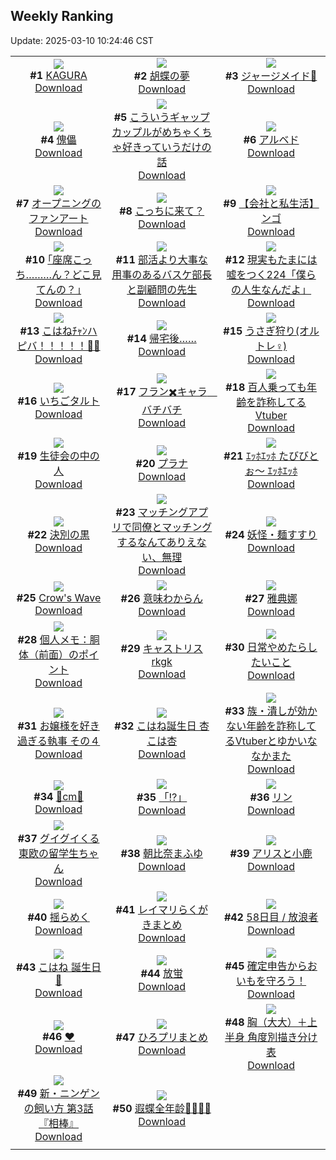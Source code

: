 ## Weekly Ranking
Update: 2025-03-10 10:24:46 CST

|      |      |      |
| :----: | :----: | :----: |
| ![](https://i.pixiv.re/c/240x480/img-master/img/2025/03/02/00/00/22/127766591_p0_master1200.jpg)<br>**#1** [KAGURA](https://www.pixiv.net/artworks/127766591)<br>[Download](https://i.pixiv.re/img-original/img/2025/03/02/00/00/22/127766591_p0.jpg) | ![](https://i.pixiv.re/c/240x480/img-master/img/2025/03/04/00/00/11/127839312_p0_master1200.jpg)<br>**#2** [胡蝶の夢](https://www.pixiv.net/artworks/127839312)<br>[Download](https://i.pixiv.re/img-original/img/2025/03/04/00/00/11/127839312_p0.png) | ![](https://i.pixiv.re/c/240x480/img-master/img/2025/03/02/00/00/18/127766571_p0_master1200.jpg)<br>**#3** [ジャージメイド💙](https://www.pixiv.net/artworks/127766571)<br>[Download](https://i.pixiv.re/img-original/img/2025/03/02/00/00/18/127766571_p0.jpg) |
| ![](https://i.pixiv.re/c/240x480/img-master/img/2025/03/03/00/00/23/127805366_p0_master1200.jpg)<br>**#4** [傀儡](https://www.pixiv.net/artworks/127805366)<br>[Download](https://i.pixiv.re/img-original/img/2025/03/03/00/00/23/127805366_p0.jpg) | ![](https://i.pixiv.re/c/240x480/img-master/img/2025/03/04/00/02/42/127839626_p0_master1200.jpg)<br>**#5** [こういうギャップカップルがめちゃくちゃ好きっていうだけの話](https://www.pixiv.net/artworks/127839626)<br>[Download](https://i.pixiv.re/img-original/img/2025/03/04/00/02/42/127839626_p0.jpg) | ![](https://i.pixiv.re/c/240x480/img-master/img/2025/03/04/00/00/39/127839395_p0_master1200.jpg)<br>**#6** [アルベド](https://www.pixiv.net/artworks/127839395)<br>[Download](https://i.pixiv.re/img-original/img/2025/03/04/00/00/39/127839395_p0.jpg) |
| ![](https://i.pixiv.re/c/240x480/img-master/img/2025/03/03/17/36/31/127825506_p0_master1200.jpg)<br>**#7** [オープニングのファンアート](https://www.pixiv.net/artworks/127825506)<br>[Download](https://i.pixiv.re/img-original/img/2025/03/03/17/36/31/127825506_p0.jpg) | ![](https://i.pixiv.re/c/240x480/img-master/img/2025/03/02/01/50/49/127770470_p0_master1200.jpg)<br>**#8** [こっちに来て？](https://www.pixiv.net/artworks/127770470)<br>[Download](https://i.pixiv.re/img-original/img/2025/03/02/01/50/49/127770470_p0.jpg) | ![](https://i.pixiv.re/c/240x480/img-master/img/2025/03/04/12/00/31/127851621_p0_master1200.jpg)<br>**#9** [【会社と私生活】ンゴ](https://www.pixiv.net/artworks/127851621)<br>[Download](https://i.pixiv.re/img-original/img/2025/03/04/12/00/31/127851621_p0.jpg) |
| ![](https://i.pixiv.re/c/240x480/img-master/img/2025/03/03/17/10/24/127824903_p0_master1200.jpg)<br>**#10** [｢座席こっち………ん？どこ見てんの？｣](https://www.pixiv.net/artworks/127824903)<br>[Download](https://i.pixiv.re/img-original/img/2025/03/03/17/10/24/127824903_p0.jpg) | ![](https://i.pixiv.re/c/240x480/img-master/img/2025/03/02/22/07/23/127800551_p0_master1200.jpg)<br>**#11** [部活より大事な用事のあるバスケ部長と副顧問の先生](https://www.pixiv.net/artworks/127800551)<br>[Download](https://i.pixiv.re/img-original/img/2025/03/02/22/07/23/127800551_p0.jpg) | ![](https://i.pixiv.re/c/240x480/img-master/img/2025/03/02/18/00/07/127790453_p0_master1200.jpg)<br>**#12** [現実もたまには嘘をつく224「僕らの人生なんだよ」](https://www.pixiv.net/artworks/127790453)<br>[Download](https://i.pixiv.re/img-original/img/2025/03/02/18/00/07/127790453_p0.jpg) |
| ![](https://i.pixiv.re/c/240x480/img-master/img/2025/03/02/00/00/04/127766506_p0_master1200.jpg)<br>**#13** [こはねﾁｬﾝハピバ！！！！！🎂🎉](https://www.pixiv.net/artworks/127766506)<br>[Download](https://i.pixiv.re/img-original/img/2025/03/02/00/00/04/127766506_p0.jpg) | ![](https://i.pixiv.re/c/240x480/img-master/img/2025/03/02/00/12/51/127767432_p0_master1200.jpg)<br>**#14** [帰宅後……](https://www.pixiv.net/artworks/127767432)<br>[Download](https://i.pixiv.re/img-original/img/2025/03/02/00/12/51/127767432_p0.jpg) | ![](https://i.pixiv.re/c/240x480/img-master/img/2025/03/03/19/54/27/127829709_p0_master1200.jpg)<br>**#15** [うさぎ狩り(オルトレ♀)](https://www.pixiv.net/artworks/127829709)<br>[Download](https://i.pixiv.re/img-original/img/2025/03/03/19/54/27/127829709_p0.jpg) |
| ![](https://i.pixiv.re/c/240x480/img-master/img/2025/03/04/21/49/34/127865897_p0_master1200.jpg)<br>**#16** [いちごタルト](https://www.pixiv.net/artworks/127865897)<br>[Download](https://i.pixiv.re/img-original/img/2025/03/04/21/49/34/127865897_p0.png) | ![](https://i.pixiv.re/c/240x480/img-master/img/2025/03/02/07/20/26/127775272_p0_master1200.jpg)<br>**#17** [フラン✖️キャラ　バチバチ](https://www.pixiv.net/artworks/127775272)<br>[Download](https://i.pixiv.re/img-original/img/2025/03/02/07/20/26/127775272_p0.png) | ![](https://i.pixiv.re/c/240x480/img-master/img/2025/03/03/21/21/19/127832931_p0_master1200.jpg)<br>**#18** [百人乗っても年齢を詐称してるVtuber](https://www.pixiv.net/artworks/127832931)<br>[Download](https://i.pixiv.re/img-original/img/2025/03/03/21/21/19/127832931_p0.png) |
| ![](https://i.pixiv.re/c/240x480/img-master/img/2025/03/02/00/03/05/127766923_p0_master1200.jpg)<br>**#19** [生徒会の中の人](https://www.pixiv.net/artworks/127766923)<br>[Download](https://i.pixiv.re/img-original/img/2025/03/02/00/03/05/127766923_p0.jpg) | ![](https://i.pixiv.re/c/240x480/img-master/img/2025/03/03/00/09/10/127806104_p0_master1200.jpg)<br>**#20** [プラナ](https://www.pixiv.net/artworks/127806104)<br>[Download](https://i.pixiv.re/img-original/img/2025/03/03/00/09/10/127806104_p0.jpg) | ![](https://i.pixiv.re/c/240x480/img-master/img/2025/03/04/22/25/03/127867238_p0_master1200.jpg)<br>**#21** [ｴｯﾎｴｯﾎ  たびびとぉ〜  ｴｯﾎｴｯﾎ](https://www.pixiv.net/artworks/127867238)<br>[Download](https://i.pixiv.re/img-original/img/2025/03/04/22/25/03/127867238_p0.png) |
| ![](https://i.pixiv.re/c/240x480/img-master/img/2025/03/03/13/31/37/127818408_p0_master1200.jpg)<br>**#22** [決別の黒](https://www.pixiv.net/artworks/127818408)<br>[Download](https://i.pixiv.re/img-original/img/2025/03/03/13/31/37/127818408_p0.png) | ![](https://i.pixiv.re/c/240x480/img-master/img/2025/03/04/00/45/53/127841363_p0_master1200.jpg)<br>**#23** [マッチングアプリで同僚とマッチングするなんてありえない、無理](https://www.pixiv.net/artworks/127841363)<br>[Download](https://i.pixiv.re/img-original/img/2025/03/04/00/45/53/127841363_p0.jpg) | ![](https://i.pixiv.re/c/240x480/img-master/img/2025/03/03/00/20/26/127806575_p0_master1200.jpg)<br>**#24** [妖怪・麺すすり](https://www.pixiv.net/artworks/127806575)<br>[Download](https://i.pixiv.re/img-original/img/2025/03/03/00/20/26/127806575_p0.jpg) |
| ![](https://i.pixiv.re/c/240x480/img-master/img/2025/03/02/02/36/00/127769750_p0_master1200.jpg)<br>**#25** [Crow's Wave](https://www.pixiv.net/artworks/127769750)<br>[Download](https://i.pixiv.re/img-original/img/2025/03/02/02/36/00/127769750_p0.png) | ![](https://i.pixiv.re/c/240x480/img-master/img/2025/03/03/01/08/15/127808323_p0_master1200.jpg)<br>**#26** [意味わからん](https://www.pixiv.net/artworks/127808323)<br>[Download](https://i.pixiv.re/img-original/img/2025/03/03/01/08/15/127808323_p0.png) | ![](https://i.pixiv.re/c/240x480/img-master/img/2025/03/03/10/30/32/127817522_p0_master1200.jpg)<br>**#27** [雅典娜](https://www.pixiv.net/artworks/127817522)<br>[Download](https://i.pixiv.re/img-original/img/2025/03/03/10/30/32/127817522_p0.jpg) |
| ![](https://i.pixiv.re/c/240x480/img-master/img/2025/03/04/06/00/06/127846511_p0_master1200.jpg)<br>**#28** [個人メモ：胴体（前面）のポイント](https://www.pixiv.net/artworks/127846511)<br>[Download](https://i.pixiv.re/img-original/img/2025/03/04/06/00/06/127846511_p0.jpg) | ![](https://i.pixiv.re/c/240x480/img-master/img/2025/03/03/00/00/56/127805461_p0_master1200.jpg)<br>**#29** [キャストリスrkgk](https://www.pixiv.net/artworks/127805461)<br>[Download](https://i.pixiv.re/img-original/img/2025/03/03/00/00/56/127805461_p0.png) | ![](https://i.pixiv.re/c/240x480/img-master/img/2025/03/02/19/14/47/127793324_p0_master1200.jpg)<br>**#30** [日常やめたらしたいこと](https://www.pixiv.net/artworks/127793324)<br>[Download](https://i.pixiv.re/img-original/img/2025/03/02/19/14/47/127793324_p0.jpg) |
| ![](https://i.pixiv.re/c/240x480/img-master/img/2025/03/03/18/04/26/127826432_p0_master1200.jpg)<br>**#31** [お嬢様を好き過ぎる執事 その４](https://www.pixiv.net/artworks/127826432)<br>[Download](https://i.pixiv.re/img-original/img/2025/03/03/18/04/26/127826432_p0.png) | ![](https://i.pixiv.re/c/240x480/img-master/img/2025/03/02/19/03/57/127792905_p0_master1200.jpg)<br>**#32** [こはね誕生日 杏こは杏](https://www.pixiv.net/artworks/127792905)<br>[Download](https://i.pixiv.re/img-original/img/2025/03/02/19/03/57/127792905_p0.jpg) | ![](https://i.pixiv.re/c/240x480/img-master/img/2025/03/02/21/31/48/127798971_p0_master1200.jpg)<br>**#33** [族・潰しが効かない年齢を詐称してるVtuberとゆかいななかまた](https://www.pixiv.net/artworks/127798971)<br>[Download](https://i.pixiv.re/img-original/img/2025/03/02/21/31/48/127798971_p0.png) |
| ![](https://i.pixiv.re/c/240x480/img-master/img/2025/03/03/20/36/23/127831285_p0_master1200.jpg)<br>**#34** [🪻cm🪻](https://www.pixiv.net/artworks/127831285)<br>[Download](https://i.pixiv.re/img-original/img/2025/03/03/20/36/23/127831285_p0.png) | ![](https://i.pixiv.re/c/240x480/img-master/img/2025/03/03/23/29/16/127838043_p0_master1200.jpg)<br>**#35** [「⁉」](https://www.pixiv.net/artworks/127838043)<br>[Download](https://i.pixiv.re/img-original/img/2025/03/03/23/29/16/127838043_p0.jpg) | ![](https://i.pixiv.re/c/240x480/img-master/img/2025/03/03/00/00/05/127805243_p0_master1200.jpg)<br>**#36** [リン](https://www.pixiv.net/artworks/127805243)<br>[Download](https://i.pixiv.re/img-original/img/2025/03/03/00/00/05/127805243_p0.jpg) |
| ![](https://i.pixiv.re/c/240x480/img-master/img/2025/03/04/20/21/56/127862647_p0_master1200.jpg)<br>**#37** [グイグイくる東欧の留学生ちゃん](https://www.pixiv.net/artworks/127862647)<br>[Download](https://i.pixiv.re/img-original/img/2025/03/04/20/21/56/127862647_p0.jpg) | ![](https://i.pixiv.re/c/240x480/img-master/img/2025/03/02/00/00/13/127766544_p0_master1200.jpg)<br>**#38** [朝比奈まふゆ](https://www.pixiv.net/artworks/127766544)<br>[Download](https://i.pixiv.re/img-original/img/2025/03/02/00/00/13/127766544_p0.jpg) | ![](https://i.pixiv.re/c/240x480/img-master/img/2025/03/03/18/23/25/127826952_p0_master1200.jpg)<br>**#39** [アリスと小鹿](https://www.pixiv.net/artworks/127826952)<br>[Download](https://i.pixiv.re/img-original/img/2025/03/03/18/23/25/127826952_p0.jpg) |
| ![](https://i.pixiv.re/c/240x480/img-master/img/2025/03/03/09/17/36/127816547_p0_master1200.jpg)<br>**#40** [揺らめく](https://www.pixiv.net/artworks/127816547)<br>[Download](https://i.pixiv.re/img-original/img/2025/03/03/09/17/36/127816547_p0.jpg) | ![](https://i.pixiv.re/c/240x480/img-master/img/2025/03/03/01/03/26/127808168_p0_master1200.jpg)<br>**#41** [レイマリらくがきまとめ](https://www.pixiv.net/artworks/127808168)<br>[Download](https://i.pixiv.re/img-original/img/2025/03/03/01/03/26/127808168_p0.jpg) | ![](https://i.pixiv.re/c/240x480/img-master/img/2025/03/04/00/12/53/127839228_p0_master1200.jpg)<br>**#42** [58日目 / 放浪者](https://www.pixiv.net/artworks/127839228)<br>[Download](https://i.pixiv.re/img-original/img/2025/03/04/00/12/53/127839228_p0.jpg) |
| ![](https://i.pixiv.re/c/240x480/img-master/img/2025/03/03/15/01/14/127822235_p0_master1200.jpg)<br>**#43** [こはね 誕生日🥳](https://www.pixiv.net/artworks/127822235)<br>[Download](https://i.pixiv.re/img-original/img/2025/03/03/15/01/14/127822235_p0.jpg) | ![](https://i.pixiv.re/c/240x480/img-master/img/2025/03/02/20/24/47/127796001_p0_master1200.jpg)<br>**#44** [放蛍](https://www.pixiv.net/artworks/127796001)<br>[Download](https://i.pixiv.re/img-original/img/2025/03/02/20/24/47/127796001_p0.png) | ![](https://i.pixiv.re/c/240x480/img-master/img/2025/03/03/12/35/28/127819657_p0_master1200.jpg)<br>**#45** [確定申告からおいもを守ろう！](https://www.pixiv.net/artworks/127819657)<br>[Download](https://i.pixiv.re/img-original/img/2025/03/03/12/35/28/127819657_p0.png) |
| ![](https://i.pixiv.re/c/240x480/img-master/img/2025/03/02/00/04/06/127766988_p0_master1200.jpg)<br>**#46** [♥](https://www.pixiv.net/artworks/127766988)<br>[Download](https://i.pixiv.re/img-original/img/2025/03/02/00/04/06/127766988_p0.jpg) | ![](https://i.pixiv.re/c/240x480/img-master/img/2025/03/02/06/54/23/127774882_p0_master1200.jpg)<br>**#47** [ひろプリまとめ](https://www.pixiv.net/artworks/127774882)<br>[Download](https://i.pixiv.re/img-original/img/2025/03/02/06/54/23/127774882_p0.png) | ![](https://i.pixiv.re/c/240x480/img-master/img/2025/03/02/12/53/12/127782141_p0_master1200.jpg)<br>**#48** [胸（大大）＋上半身 角度別描き分け表](https://www.pixiv.net/artworks/127782141)<br>[Download](https://i.pixiv.re/img-original/img/2025/03/02/12/53/12/127782141_p0.jpg) |
| ![](https://i.pixiv.re/c/240x480/img-master/img/2025/03/03/18/23/26/127826954_p0_master1200.jpg)<br>**#49** [新・ニンゲンの飼い方 第3話『相棒』](https://www.pixiv.net/artworks/127826954)<br>[Download](https://i.pixiv.re/img-original/img/2025/03/03/18/23/26/127826954_p0.jpg) | ![](https://i.pixiv.re/c/240x480/img-master/img/2025/03/02/00/01/06/127766731_p0_master1200.jpg)<br>**#50** [遐蝶全年龄🦋🦋🦋🦋](https://www.pixiv.net/artworks/127766731)<br>[Download](https://i.pixiv.re/img-original/img/2025/03/02/00/01/06/127766731_p0.jpg) |
|      |
